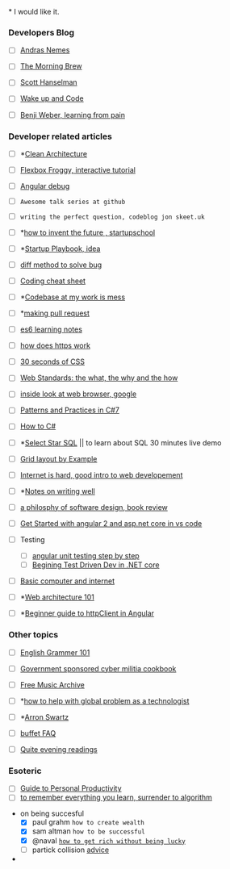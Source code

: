 

\* I would like it. 

### Developers Blog ###
+ [ ] [Andras Nemes](https://www.dotnetcodr.com/architecture-and-patterns/)
+ [ ] [The Morning Brew](http://themorningbrew.net/)
+ [ ] [Scott Hanselman](https://www.hanselman.com/blog/)
+ [ ] [Wake up and Code](https://wakeupandcode.com/aspnetcore)
+ [ ] [Benji Weber, learning from pain](https://benjiweber.co.uk/blog/2018/09/12/learning-from-pain)


### Developer related articles ###
+ [ ] *[Clean Architecture](https://medium.com/@stephanhoekstra/clean-architectue-in-net-8eed6c224c50)
+ [ ] [Flexbox Froggy, interactive tutorial](http://flexboxfroggy.com)
+ [ ] [Angular debug ](https://pluralsight.com/guides/debugging-angular-2-applications)
+ [ ] `Awesome talk series at github`
+ [ ] `writing the perfect question, codeblog jon skeet.uk`
+ [ ] *[how to invent the future , startupschool](https://www.startupschool.org/videos/11)
+ [ ] *[Startup Playbook, idea](https://playbook.samaltman.com/#idea)
+ [ ] [diff method to solve bug](https://stackoverflow.com/questions/1189181/different-methodologies-for-solving-bugs-that-only-occur-in-production)
+ [ ] [Coding cheat sheet](https://github.com/aspittel/coding-cheat-sheets)
+ [ ] *[Codebase at my work is mess](https://news.ycombinator.com/item?id=17819771)
+ [ ] *[making pull request](https://www.atlassian.com/git/tutorials/making-a-pull-request)
+ [ ] [es6 learning notes](https://github.com/tayiorbeii/es6_learning_notes/blob/master/05%20Asynchronous%20Development/01_Promise_Primer.md)
+ [ ] [how does https work](https://gurunguns.wordpress.com/2017/10/10/how-does-https-works/)
+ [ ] [30 seconds of CSS](https://30-seconds.github.io/30-seconds-of-css/#custom-variables)
+ [ ] [Web Standards: the what, the why and the how](https://smashingmagazine.com/2019/01/web-standards-guide)
+ [ ] [inside look at web browser, google](https://developers.google.com/web/updates/2018/09/inside-browser-part1)
+ [ ] [Patterns and Practices in C#7 ](https://www.infoq.com/articles/Patterns-Practices-CSharp-7)
+ [ ] [How to C#](https://docs.microsoft.com/en-US/dotnet/csharp/how-to)
+ [ ] *[Select Star SQL](https://selectstarsql.com)  || to learn about SQL 30 minutes live demo
+ [ ] [Grid layout by Example](https:/gridbyexample.com/learn/)
+ [ ] [Internet is hard, good intro to web developement](https://internetingishard.com/html-and-css/flexbox)
+ [ ] *[Notes on writing well](https://github.com/mnielsen/notes-on-writing/blob/master/notes_on_writing.md)
+ [ ] [a philosphy of software design, book review](https://news.ycombinator.com/item?id=18331219)
+ [ ] [Get Started with angular 2 and asp.net core in vs code](https://fullstackmark.com/post/9/get-started-with-angular-2-and-aspnet-core-in-visual-studio-code)
+ [ ] Testing
    - [ ] [angular unit testing step by step](https://medium.com/frontend-fun/angular-unit-testing-jasmine-karma-step-by-step-e3376d110ab4)
    - [ ] [Begining Test Driven Dev in .NET core](https://fullstackmark.com/post/8/beginning-test-driven-development-in-net-core)

+ [ ] [Basic computer and internet](http://cse1.net/lectures)
+ [ ] *[Web architecture 101](https://engineering.videoblocks.com/web-architecture-101-a3224e126947?ref=abhimanyu)
+ [ ] *[Beginner guide to httpClient in Angular](https://blog.ng-book.com/beginners-guide-to-using-httpclient-in-angular)


### Other topics ###
+ [ ] [English Grammer 101](https://www.dailywritingtips.com/english-grammar-101-all-you-need-to-know/)
+ [ ] [Government sponsored cyber militia cookbook](https://www.bloomberg.com/features/2018-government-sponsored-cyber-miltia-cookbook)
+ [ ] [Free Music Archive](https://freemusicarchive.org)
+ [ ] *[how to help with global problem as a technologist](https://unop.uk/how-to-help-with-a-big-global-problem-as-a-technologist-part-1/)
+ [ ] *[Arron Swartz](http://www.aaronsw.com/weblog/archive)
+ [ ] [buffet FAQ](http://buffettfaq.com)
+ [ ] [Quite evening readings](https://www.city-journal.org/html/quite-evenings-reading-15844.html)



### Esoteric ###
+ [ ] [Guide to Personal Productivity](https://pmarchive.com/guide_to_personal_productivity.html)
+ [ ] [to remember everything you learn, surrender to algorithm](https://news.ycombinator.com/item?id=17706776)
+ on being succesful
    - [x] paul grahm `how to create wealth`
    - [x] sam altman `how to be successful`
    - [x] @naval [`how to get rich without being lucky`](https://twitter.com/naval/status/1002103360646823936)
    - [ ] partick collision [advice](https://patrickcollison.com/advice)
+ 